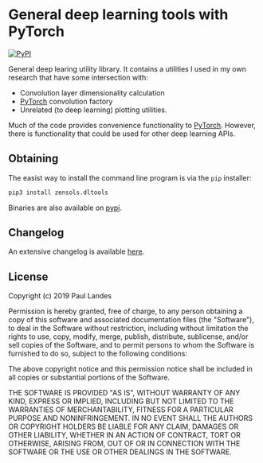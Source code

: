 # General deep learning tools with PyTorch

[![PyPI][pypi-badge]][pypi-link]

General deep learing utility library.  It contains a utilities I used in my own
research that have some intersection with:
* Convolution layer dimensionality calculation
* [PyTorch] convolution factory
* Unrelated (to deep learning) plotting utilities.

Much of the code provides convenience functionality to [PyTorch].  However,
there is functionality that could be used for other deep learning APIs.


## Obtaining

The easist way to install the command line program is via the `pip` installer:
```bash
pip3 install zensols.dltools
```

Binaries are also available on [pypi].


## Changelog

An extensive changelog is available [here](CHANGELOG.md).


## License

Copyright (c) 2019 Paul Landes

Permission is hereby granted, free of charge, to any person obtaining a copy of
this software and associated documentation files (the "Software"), to deal in
the Software without restriction, including without limitation the rights to
use, copy, modify, merge, publish, distribute, sublicense, and/or sell copies
of the Software, and to permit persons to whom the Software is furnished to do
so, subject to the following conditions:

The above copyright notice and this permission notice shall be included in all
copies or substantial portions of the Software.

THE SOFTWARE IS PROVIDED "AS IS", WITHOUT WARRANTY OF ANY KIND, EXPRESS OR
IMPLIED, INCLUDING BUT NOT LIMITED TO THE WARRANTIES OF MERCHANTABILITY,
FITNESS FOR A PARTICULAR PURPOSE AND NONINFRINGEMENT. IN NO EVENT SHALL THE
AUTHORS OR COPYRIGHT HOLDERS BE LIABLE FOR ANY CLAIM, DAMAGES OR OTHER
LIABILITY, WHETHER IN AN ACTION OF CONTRACT, TORT OR OTHERWISE, ARISING FROM,
OUT OF OR IN CONNECTION WITH THE SOFTWARE OR THE USE OR OTHER DEALINGS IN THE
SOFTWARE.


<!-- links -->
[PyTorch]: https://pytorch.org

[pypi]: https://pypi.org/project/zensols.dltools/
[pypi-link]: https://pypi.python.org/pypi/zensols.dltools
[pypi-badge]: https://img.shields.io/pypi/v/zensols.dltools.svg
[python37-badge]: https://img.shields.io/badge/python-3.7-blue.svg
[python37-link]: https://www.python.org/downloads/release/python-370
